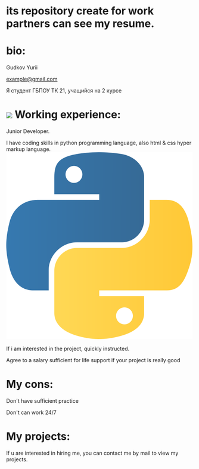 **its repository create for work partners can see my resume.**
=
bio:
=
Gudkov Yurii

example@gmail.com

Я студент ГБПОУ ТК 21, учащийся на 2 курсе 

![](https://сопк.рф/wp-content/uploads/2019/11/Tehnologicheskij-kolledzh-21-Moskva.jpg)
Working experience:
=
Junior Developer.

I have coding skills in python programming language, also html & css hyper markup language. ![](githubpy.png)

If i am  interested in the project, quickly instructed.

Agree to a salary sufficient for life support if your project is really good



My cons:
=
Don't have sufficient practice

Don't can work 24/7

My projects:
=
  
If u are interested in hiring me, you can contact me by mail to view my projects.
